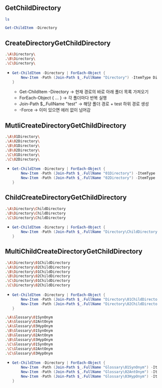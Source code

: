 #
## GetChildDirectory
```ps1
ls
```
```ps1
Get-ChildItem -Directory
```

## CreateDirectoryGetChildDirectory
```bash
.\A\Directory\
.\B\Directory\
.\C\Directory\
```
- ```ps1
  Get-ChildItem -Directory | ForEach-Object {
      New-Item -Path (Join-Path $_.FullName "Directory") -ItemType Directory -Force
  }
  ```
  - Get-ChildItem -Directory → 현재 경로의 바로 아래 폴더 목록 가져오기
  - ForEach-Object { ... } → 각 폴더마다 반복 실행
  - Join-Path $_.FullName "test" → 해당 폴더 경로 + test 하위 경로 생성
  - -Force → 이미 있으면 에러 없이 넘어감

## MutliCreateDirectoryGetChildDirectory
```bash
.\A\01Directory\
.\A\02Directory\
.\B\01Directory\
.\B\02Directory\
.\C\01Directory\
.\C\02Directory\
```
- ```ps1
  Get-ChildItem -Directory | ForEach-Object {
      New-Item -Path (Join-Path $_.FullName "01Directory") -ItemType Directory -Force
      New-Item -Path (Join-Path $_.FullName "02Directory") -ItemType Directory -Force
  }
  ```

## ChildCreateDirectoryGetChildDirectory
```bash
.\A\Directory\ChildDirectory
.\B\Directory\ChildDirectory
.\C\Directory\ChildDirectory
```
- ```ps1
  Get-ChildItem -Directory | ForEach-Object {
      New-Item -Path (Join-Path $_.FullName "Directory\ChildDirectory") -ItemType Directory -Force
  }
  ```

## MultiChildCreateDirectoryGetChildDirectory
```bash
.\A\Directory\01ChildDirectory
.\A\Directory\02ChildDirectory
.\B\Directory\01ChildDirectory
.\B\Directory\02ChildDirectory
.\C\Directory\01ChildDirectory
.\C\Directory\02ChildDirectory
```
- ```ps1
  Get-ChildItem -Directory | ForEach-Object {
      New-Item -Path (Join-Path $_.FullName "Directory\01ChildDirectory") -ItemType Directory -Force
      New-Item -Path (Join-Path $_.FullName "Directory\02ChildDirectory") -ItemType Directory -Force
  }
  ```


```bash
.\A\Glossary\01SynOnym
.\A\Glossary\02AntOnym
.\A\Glossary\03HypOnym
.\B\Glossary\01SynOnym
.\B\Glossary\02AntOnym
.\B\Glossary\03HypOnym
.\C\Glossary\01SynOnym
.\C\Glossary\02AntOnym
.\C\Glossary\03HypOnym
```
- ```ps1
  Get-ChildItem -Directory | ForEach-Object {
      New-Item -Path (Join-Path $_.FullName "Glossary\01SynOnym") -ItemType Directory -Force
      New-Item -Path (Join-Path $_.FullName "Glossary\02AntOnym") -ItemType Directory -Force
      New-Item -Path (Join-Path $_.FullName "Glossary\03HypOnym") -ItemType Directory -Force
  }
  ```